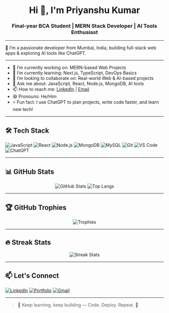 <h1 align="center">Hi 👋, I'm Priyanshu Kumar</h1>
<h3 align="center">Final-year BCA Student | MERN Stack Developer | AI Tools Enthusiast</h3>

---

🌟 I’m a passionate developer from Mumbai, India, building full-stack web apps & exploring AI tools like ChatGPT.

---

- 🔭 I’m currently working on: MERN-based Web Projects  
- 🌱 I’m currently learning: Next.js, TypeScript, DevOps Basics  
- 👯 I’m looking to collaborate on: Real-world Web & AI-based projects  
- 💬 Ask me about: JavaScript, React, Node.js, MongoDB, AI tools  
- 📫 How to reach me: [LinkedIn](https://www.linkedin.com/in/priyanshu-kumar-287a59345/) | [Email](mailto:priyanshujaiswara@email.com)  
- 😄 Pronouns: He/Him  
- ⚡ Fun fact: I use ChatGPT to plan projects, write code faster, and learn new tech!

---

## 🛠️ Tech Stack

![JavaScript](https://img.shields.io/badge/javascript-%23323330.svg?style=for-the-badge&logo=javascript)
![React](https://img.shields.io/badge/react-%2320232a.svg?style=for-the-badge&logo=react)
![Node.js](https://img.shields.io/badge/node.js-6DA55F.svg?style=for-the-badge&logo=node.js)
![MongoDB](https://img.shields.io/badge/MongoDB-4EA94B.svg?style=for-the-badge&logo=mongodb)
![MySQL](https://img.shields.io/badge/MySQL-%2300f.svg?style=for-the-badge&logo=mysql)
![Git](https://img.shields.io/badge/git-%23F05033.svg?style=for-the-badge&logo=git)
![VS Code](https://img.shields.io/badge/VSCode-007ACC.svg?style=for-the-badge&logo=visual-studio-code)
![ChatGPT](https://img.shields.io/badge/AI%20Tools-ChatGPT-green?style=for-the-badge&logo=openai)

---

## 📊 GitHub Stats

<p align="center">
  <img src="https://github-readme-stats.vercel.app/api?username=Priyanshu-Kummar-Developer&show_icons=true&theme=tokyonight" alt="GitHub Stats" />
  <img src="https://github-readme-stats.vercel.app/api/top-langs/?username=Priyanshu-Kummar-Developer&layout=compact&theme=tokyonight" alt="Top Langs" />
</p>

---

## 🏆 GitHub Trophies

<p align="center">
  <img src="https://github-profile-trophy.vercel.app/?username=Priyanshu-Kummar-Developer&theme=radical&no-bg=true&no-frame=true" alt="Trophies" />
</p>

---

## 🔥 Streak Stats

<p align="center">
  <img src="https://github-readme-streak-stats.herokuapp.com/?user=Priyanshu-Kummar-Developer&theme=tokyonight" alt="Streak Stats" />
</p>

---

## 📫 Let's Connect

[![LinkedIn](https://img.shields.io/badge/LinkedIn-blue?style=for-the-badge&logo=linkedin&logoColor=white)](https://www.linkedin.com/in/priyanshu-kumar-287a59345/)
[![Portfolio](https://img.shields.io/badge/Portfolio-222?style=for-the-badge&logo=Google-Chrome&logoColor=white)](https://your-portfolio.com)
[![Gmail](https://img.shields.io/badge/Gmail-D14836?style=for-the-badge&logo=gmail&logoColor=white)](mailto:priyanshujaiswara@email.com)

---

> 🔁 Keep learning, keep building — Code. Deploy. Repeat. 🚀
